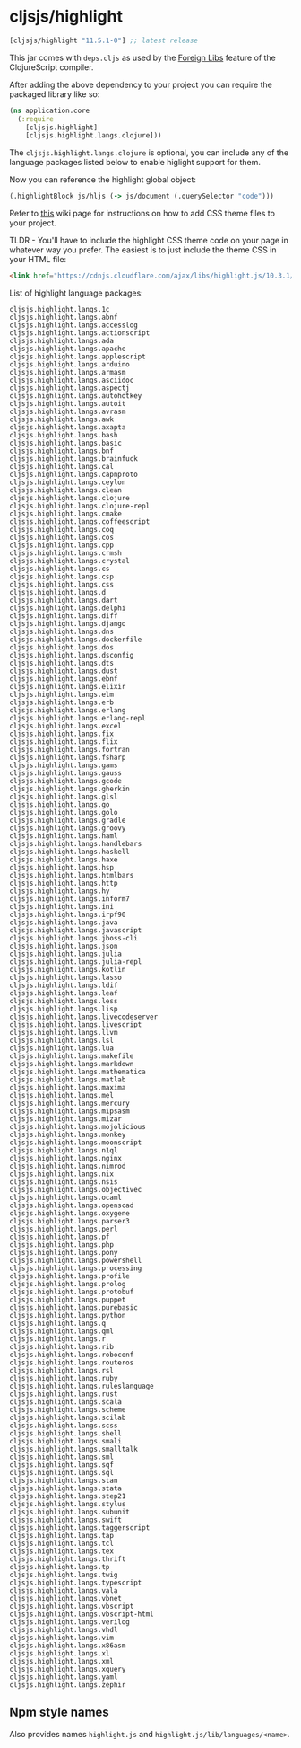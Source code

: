# cljsjs/highlight

[](dependency)
```clojure
[cljsjs/highlight "11.5.1-0"] ;; latest release
```
[](/dependency)

This jar comes with `deps.cljs` as used by the [Foreign Libs][flibs] feature
of the ClojureScript compiler.

After adding the above dependency to your project
you can require the packaged library like so:

```clojure
(ns application.core
  (:require
    [cljsjs.highlight]
    [cljsjs.highlight.langs.clojure]))
```

The `cljsjs.highlight.langs.clojure` is optional, you can include any of the
language packages listed below to enable higlight support for them.

Now you can reference the highlight global object:

```clojure
(.highlightBlock js/hljs (-> js/document (.querySelector "code")))
```

Refer to [this](https://github.com/cljsjs/packages/wiki/Non-JS-Assets) wiki page
for instructions on how to add CSS theme files to your project.

TLDR - You'll have to include the highlight CSS theme code on your page in
whatever way you prefer. The easiest is to just include the theme CSS in your
HTML file:

```html
<link href="https://cdnjs.cloudflare.com/ajax/libs/highlight.js/10.3.1/styles/zenburn.min.css" rel="stylesheet" type="text/css">
```

List of highlight language packages:

```
cljsjs.highlight.langs.1c
cljsjs.highlight.langs.abnf
cljsjs.highlight.langs.accesslog
cljsjs.highlight.langs.actionscript
cljsjs.highlight.langs.ada
cljsjs.highlight.langs.apache
cljsjs.highlight.langs.applescript
cljsjs.highlight.langs.arduino
cljsjs.highlight.langs.armasm
cljsjs.highlight.langs.asciidoc
cljsjs.highlight.langs.aspectj
cljsjs.highlight.langs.autohotkey
cljsjs.highlight.langs.autoit
cljsjs.highlight.langs.avrasm
cljsjs.highlight.langs.awk
cljsjs.highlight.langs.axapta
cljsjs.highlight.langs.bash
cljsjs.highlight.langs.basic
cljsjs.highlight.langs.bnf
cljsjs.highlight.langs.brainfuck
cljsjs.highlight.langs.cal
cljsjs.highlight.langs.capnproto
cljsjs.highlight.langs.ceylon
cljsjs.highlight.langs.clean
cljsjs.highlight.langs.clojure
cljsjs.highlight.langs.clojure-repl
cljsjs.highlight.langs.cmake
cljsjs.highlight.langs.coffeescript
cljsjs.highlight.langs.coq
cljsjs.highlight.langs.cos
cljsjs.highlight.langs.cpp
cljsjs.highlight.langs.crmsh
cljsjs.highlight.langs.crystal
cljsjs.highlight.langs.cs
cljsjs.highlight.langs.csp
cljsjs.highlight.langs.css
cljsjs.highlight.langs.d
cljsjs.highlight.langs.dart
cljsjs.highlight.langs.delphi
cljsjs.highlight.langs.diff
cljsjs.highlight.langs.django
cljsjs.highlight.langs.dns
cljsjs.highlight.langs.dockerfile
cljsjs.highlight.langs.dos
cljsjs.highlight.langs.dsconfig
cljsjs.highlight.langs.dts
cljsjs.highlight.langs.dust
cljsjs.highlight.langs.ebnf
cljsjs.highlight.langs.elixir
cljsjs.highlight.langs.elm
cljsjs.highlight.langs.erb
cljsjs.highlight.langs.erlang
cljsjs.highlight.langs.erlang-repl
cljsjs.highlight.langs.excel
cljsjs.highlight.langs.fix
cljsjs.highlight.langs.flix
cljsjs.highlight.langs.fortran
cljsjs.highlight.langs.fsharp
cljsjs.highlight.langs.gams
cljsjs.highlight.langs.gauss
cljsjs.highlight.langs.gcode
cljsjs.highlight.langs.gherkin
cljsjs.highlight.langs.glsl
cljsjs.highlight.langs.go
cljsjs.highlight.langs.golo
cljsjs.highlight.langs.gradle
cljsjs.highlight.langs.groovy
cljsjs.highlight.langs.haml
cljsjs.highlight.langs.handlebars
cljsjs.highlight.langs.haskell
cljsjs.highlight.langs.haxe
cljsjs.highlight.langs.hsp
cljsjs.highlight.langs.htmlbars
cljsjs.highlight.langs.http
cljsjs.highlight.langs.hy
cljsjs.highlight.langs.inform7
cljsjs.highlight.langs.ini
cljsjs.highlight.langs.irpf90
cljsjs.highlight.langs.java
cljsjs.highlight.langs.javascript
cljsjs.highlight.langs.jboss-cli
cljsjs.highlight.langs.json
cljsjs.highlight.langs.julia
cljsjs.highlight.langs.julia-repl
cljsjs.highlight.langs.kotlin
cljsjs.highlight.langs.lasso
cljsjs.highlight.langs.ldif
cljsjs.highlight.langs.leaf
cljsjs.highlight.langs.less
cljsjs.highlight.langs.lisp
cljsjs.highlight.langs.livecodeserver
cljsjs.highlight.langs.livescript
cljsjs.highlight.langs.llvm
cljsjs.highlight.langs.lsl
cljsjs.highlight.langs.lua
cljsjs.highlight.langs.makefile
cljsjs.highlight.langs.markdown
cljsjs.highlight.langs.mathematica
cljsjs.highlight.langs.matlab
cljsjs.highlight.langs.maxima
cljsjs.highlight.langs.mel
cljsjs.highlight.langs.mercury
cljsjs.highlight.langs.mipsasm
cljsjs.highlight.langs.mizar
cljsjs.highlight.langs.mojolicious
cljsjs.highlight.langs.monkey
cljsjs.highlight.langs.moonscript
cljsjs.highlight.langs.n1ql
cljsjs.highlight.langs.nginx
cljsjs.highlight.langs.nimrod
cljsjs.highlight.langs.nix
cljsjs.highlight.langs.nsis
cljsjs.highlight.langs.objectivec
cljsjs.highlight.langs.ocaml
cljsjs.highlight.langs.openscad
cljsjs.highlight.langs.oxygene
cljsjs.highlight.langs.parser3
cljsjs.highlight.langs.perl
cljsjs.highlight.langs.pf
cljsjs.highlight.langs.php
cljsjs.highlight.langs.pony
cljsjs.highlight.langs.powershell
cljsjs.highlight.langs.processing
cljsjs.highlight.langs.profile
cljsjs.highlight.langs.prolog
cljsjs.highlight.langs.protobuf
cljsjs.highlight.langs.puppet
cljsjs.highlight.langs.purebasic
cljsjs.highlight.langs.python
cljsjs.highlight.langs.q
cljsjs.highlight.langs.qml
cljsjs.highlight.langs.r
cljsjs.highlight.langs.rib
cljsjs.highlight.langs.roboconf
cljsjs.highlight.langs.routeros
cljsjs.highlight.langs.rsl
cljsjs.highlight.langs.ruby
cljsjs.highlight.langs.ruleslanguage
cljsjs.highlight.langs.rust
cljsjs.highlight.langs.scala
cljsjs.highlight.langs.scheme
cljsjs.highlight.langs.scilab
cljsjs.highlight.langs.scss
cljsjs.highlight.langs.shell
cljsjs.highlight.langs.smali
cljsjs.highlight.langs.smalltalk
cljsjs.highlight.langs.sml
cljsjs.highlight.langs.sqf
cljsjs.highlight.langs.sql
cljsjs.highlight.langs.stan
cljsjs.highlight.langs.stata
cljsjs.highlight.langs.step21
cljsjs.highlight.langs.stylus
cljsjs.highlight.langs.subunit
cljsjs.highlight.langs.swift
cljsjs.highlight.langs.taggerscript
cljsjs.highlight.langs.tap
cljsjs.highlight.langs.tcl
cljsjs.highlight.langs.tex
cljsjs.highlight.langs.thrift
cljsjs.highlight.langs.tp
cljsjs.highlight.langs.twig
cljsjs.highlight.langs.typescript
cljsjs.highlight.langs.vala
cljsjs.highlight.langs.vbnet
cljsjs.highlight.langs.vbscript
cljsjs.highlight.langs.vbscript-html
cljsjs.highlight.langs.verilog
cljsjs.highlight.langs.vhdl
cljsjs.highlight.langs.vim
cljsjs.highlight.langs.x86asm
cljsjs.highlight.langs.xl
cljsjs.highlight.langs.xml
cljsjs.highlight.langs.xquery
cljsjs.highlight.langs.yaml
cljsjs.highlight.langs.zephir
```


## Npm style names

Also provides names `highlight.js` and `highlight.js/lib/languages/<name>`.

[flibs]: https://clojurescript.org/reference/packaging-foreign-deps
